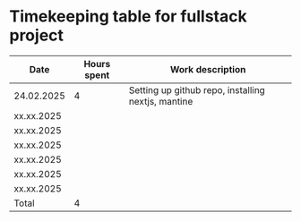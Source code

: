 # Timekeeping table for fullstack project

| Date       | Hours spent  | Work description                                           |
| ---------- | ------------ | ---------------------------------------------------------- |
| 24.02.2025 |            4 | Setting up github repo, installing nextjs, mantine         |
| xx.xx.2025 |              | |
| xx.xx.2025 |              | |
| xx.xx.2025 |              | |
| xx.xx.2025 |              | |
| xx.xx.2025 |              | |
| xx.xx.2025 |              | |
| Total      |            4 |                                                            |